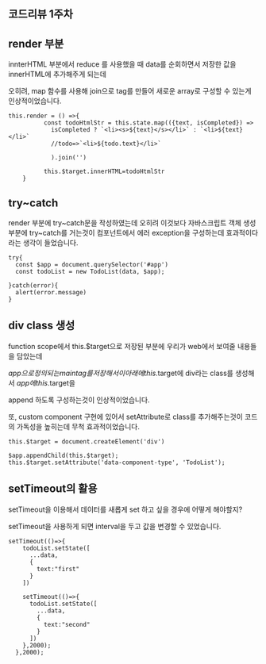 ## 코드리뷰 1주차



## render 부분

innterHTML 부분에서 reduce 를 사용했을 때 data를 순회하면서 저장한 값을 innerHTML에 추가해주게 되는데

오히려, map 함수를 사용해 join으로 tag를 만들어 새로운 array로 구성할 수 있는게 인상적이었습니다. 

```
this.render = () =>{
          const todoHtmlStr = this.state.map(({text, isCompleted}) =>
            isCompleted ? `<li><s>${text}</s></li>` : `<li>${text}</li>`
            //todo=>`<li>${todo.text}</li>`
            
            ).join('')
          
          this.$target.innerHTML=todoHtmlStr
    }
```



## try~catch

render 부분에 try~catch문을 작성하였는데 오히려 이것보다 자바스크립트 객체 생성 부분에 try~catch를 거는것이 컴포넌트에서 에러 exception을 구성하는데 효과적이다라는 생각이 들었습니다. 

```
try{
  const $app = document.querySelector('#app')
  const todoList = new TodoList(data, $app);
  
}catch(error){
  alert(error.message)
}
```



## div class 생성

function scope에서 this.$target으로 저장된 부분에 우리가 web에서 보여줄 내용들을 담았는데 

$app으로 정의되는 main tag 를 저장해서 이 아래에 this.$target에 div라는 class를 생성해서 $app에 this.$target을 

append 하도록 구성하는것이 인상적이었습니다. 

또, custom component 구현에 있어서 setAttribute로 class를 추가해주는것이 코드의 가독성을 높히는데 무척 효과적이었습니다. 

```
this.$target = document.createElement('div')

$app.appendChild(this.$target);
this.$target.setAttribute('data-component-type', 'TodoList');

```



## setTimeout의 활용

setTimeout을 이용해서 데이터를 새롭게 set 하고 싶을 경우에 어떻게 해야할지? 

setTimeout을 사용하게 되면 interval을 두고 값을 변경할 수 있었습니다.

```
setTimeout(()=>{
    todoList.setState([
      ...data,
      {
        text:"first"
      }
    ])

    setTimeout(()=>{
      todoList.setState([
        ...data,
        {
          text:"second"
        }
      ])
    },2000);
  },2000);
```

